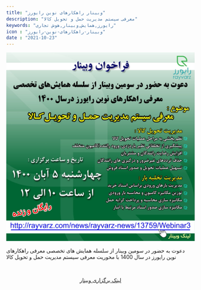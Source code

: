 ```yaml
---
title: "وبینار راهکارهای نوین رایورز"
description: "معرفی سیستم مدیریت حمل و تحویل کالا"
keywords: "رایورز,همایش,وبینار,هوش تجاری"
icon : "وبینار-راهکارهای-نوین-رایورز"
date : "2021-10-23"
---
```



![وبینار راهکار نوین رایورز](./وبینار-راهکارهای-نوین-رایورز.jpeg)



دعوت به حضور در سومین وبینار از سلسله همایش های تخصصی معرفی راهکارهای نوین رایورز در سال 1400 با محوریت معرفی سیستم مدیریت حمل و تحویل کالا

<br>

<p style="text-align: center">
    <a href="https://rayvarz.com/news/rayvarz-news/13759/Webinar3">لینک برگزاری وبینار</a>
</p>


<br>

